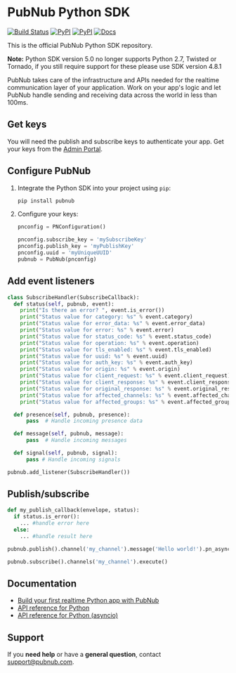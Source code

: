 # PubNub Python SDK

[![Build Status](https://app.travis-ci.com/pubnub/python.svg?branch=master)](https://app.travis-ci.com/pubnub/python)
[![PyPI](https://img.shields.io/pypi/v/pubnub.svg)](https://pypi.python.org/pypi/pubnub/)
[![PyPI](https://img.shields.io/pypi/pyversions/pubnub.svg)](https://pypi.python.org/pypi/pubnub/)
[![Docs](https://img.shields.io/badge/docs-online-blue.svg)](https://www.pubnub.com/docs/python/pubnub-python-sdk-v4)

This is the official PubNub Python SDK repository.

**Note:** Python SDK version 5.0 no longer supports Python 2.7, Twisted or Tornado, if you still require support for these please use SDK version 4.8.1

PubNub takes care of the infrastructure and APIs needed for the realtime communication layer of your application. Work on your app's logic and let PubNub handle sending and receiving data across the world in less than 100ms.

## Get keys

You will need the publish and subscribe keys to authenticate your app. Get your keys from the [Admin Portal](https://dashboard.pubnub.com/login).

## Configure PubNub

1. Integrate the Python SDK into your project using `pip`:
    
    ```bash
    pip install pubnub
    ```

2. Configure your keys:

    ```python
    pnconfig = PNConfiguration()

    pnconfig.subscribe_key = 'mySubscribeKey'
    pnconfig.publish_key = 'myPublishKey'
    pnconfig.uuid = 'myUniqueUUID'
    pubnub = PubNub(pnconfig)
    ```

## Add event listeners

```python
class SubscribeHandler(SubscribeCallback):
  def status(self, pubnub, event):
    print("Is there an error? ", event.is_error())
    print("Status value for category: %s" % event.category)
    print("Status value for error_data: %s" % event.error_data)
    print("Status value for error: %s" % event.error)
    print("Status value for status_code: %s" % event.status_code)
    print("Status value for operation: %s" % event.operation)
    print("Status value for tls_enabled: %s" % event.tls_enabled)
    print("Status value for uuid: %s" % event.uuid)
    print("Status value for auth_key: %s" % event.auth_key)
    print("Status value for origin: %s" % event.origin)
    print("Status value for client_request: %s" % event.client_request)
    print("Status value for client_response: %s" % event.client_response)
    print("Status value for original_response: %s" % event.original_response)
    print("Status value for affected_channels: %s" % event.affected_channels)
    print("Status value for affected_groups: %s" % event.affected_groups)

  def presence(self, pubnub, presence):
      pass  # Handle incoming presence data

  def message(self, pubnub, message):
      pass  # Handle incoming messages

  def signal(self, pubnub, signal):
      pass # Handle incoming signals

pubnub.add_listener(SubscribeHandler())
```

## Publish/subscribe

```python
def my_publish_callback(envelope, status):
  if status.is_error():
    ... #handle error here
  else:
    ... #handle result here

pubnub.publish().channel('my_channel').message('Hello world!').pn_async(my_publish_callback)

pubnub.subscribe().channels('my_channel').execute()
```

## Documentation

* [Build your first realtime Python app with PubNub](https://www.pubnub.com/docs/platform/quickstarts/python)
* [API reference for Python](https://www.pubnub.com/docs/python/pubnub-python-sdk)
* [API reference for Python (asyncio)](https://www.pubnub.com/docs/python-aiohttp/pubnub-python-sdk)

## Support

If you **need help** or have a **general question**, contact support@pubnub.com.
